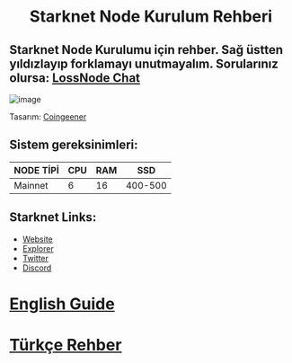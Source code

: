 <h1 align="center">Starknet Node Kurulum Rehberi

## Starknet Node Kurulumu için rehber. Sağ üstten yıldızlayıp forklamayı unutmayalım. Sorularınız olursa: [LossNode Chat](https://t.me/LossNode)

![image](https://user-images.githubusercontent.com/101462877/204107577-01b6b653-037f-43fc-877c-d8b8c2a33322.png)

Tasarım: [Coingeener](https://twitter.com/coingeener)
## Sistem gereksinimleri:
NODE TİPİ | CPU     | RAM      | SSD     |
| ------------- | ------------- | ------------- | -------- |
| Mainnet | 6          | 16         | 400-500  |

## Starknet Links:
- [Website](https://starknet.io/)
- [Explorer](https://voyager.online/)
- [Twitter](https://twitter.com/starkwareltd)
- [Discord](https://discord.gg/qypnmzkhbc)

# [English Guide](https://github.com/thisislexar/Starknet-Node/blob/main/StarknetEN.md)

# [Türkçe Rehber](https://github.com/thisislexar/Starknet-Node/blob/main/StarknetTR.md)
